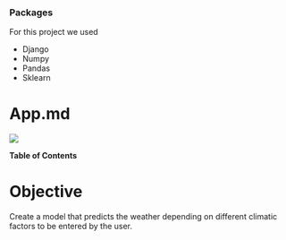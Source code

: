 ### Packages
For this project we used
- Django
- Numpy
- Pandas
- Sklearn



# App.md

![](https://upload.wikimedia.org/wikipedia/commons/c/c3/Python-logo-notext.svg)


**Table of Contents**

Objective
=============

Create a model that predicts the weather depending on different climatic factors to be entered by the user.
